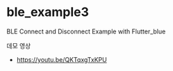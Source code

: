 # ble_example3

BLE Connect and Disconnect Example with Flutter_blue

데모 영상
 - https://youtu.be/QKTqxgTxKPU

